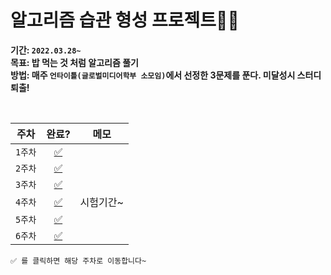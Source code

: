 # 알고리즘 습관 형성 프로젝트🏋️‍♀️ 
**기간: `2022.03.28~`** <br>
**목표: 밥 먹는 것 처럼 알고리즘 풀기** <br>
**방법: 매주 `언타이틀(글로벌미디어학부 소모임)`에서 선정한 3문제를 푼다. 미달성시 스터디 퇴출!** <br>

<br>

|주차|완료?|메모|
|:---:|:---:|:---:|
| `1주차` | [✅](https://github.com/UnTitle-NoBrain-Algorithm-Study/ezidayzi_algorithm/tree/main/week1)||
| `2주차` |[✅](https://github.com/UnTitle-NoBrain-Algorithm-Study/ezidayzi_algorithm/tree/main/week2)||
| `3주차` |[✅](https://github.com/UnTitle-NoBrain-Algorithm-Study/ezidayzi_algorithm/tree/main/week3)||
| `4주차` |[✅](https://github.com/UnTitle-NoBrain-Algorithm-Study/ezidayzi_algorithm/tree/main/week4)|시험기간~|
| `5주차` |[✅](https://github.com/UnTitle-NoBrain-Algorithm-Study/ezidayzi_algorithm/tree/main/week5)||
| `6주차` |[✅](https://github.com/UnTitle-NoBrain-Algorithm-Study/ezidayzi_algorithm/tree/main/week6)||

`✅ 를 클릭하면 해당 주차로 이동합니다~`
